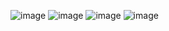 ![image](https://github.com/Ginazai/RSSParser/assets/67808421/98422b30-4826-40a1-8db9-a53de4103df8)
![image](https://github.com/Ginazai/RSSParser/assets/67808421/c8d77cfa-a884-4ef4-a000-00c17ec132c8)
![image](https://github.com/Ginazai/RSSParser/assets/67808421/ff02baa2-33ff-416d-8e9f-bfce46ec0f54)
![image](https://github.com/Ginazai/RSSParser/assets/67808421/d22330a7-a06d-4713-a58b-998333978d37)
